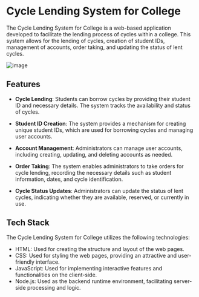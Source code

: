 # Cycle Lending System for College

The Cycle Lending System for College is a web-based application developed to facilitate the lending process of cycles within a college. This system allows for the lending of cycles, creation of student IDs, management of accounts, order taking, and updating the status of lent cycles.

![image](https://github.com/chandan1971/PedalHub/assets/99180739/4cb1aa09-0f58-4eb0-874b-1cee32515c8e)

## Features

- **Cycle Lending**: Students can borrow cycles by providing their student ID and necessary details. The system tracks the availability and status of cycles.

- **Student ID Creation**: The system provides a mechanism for creating unique student IDs, which are used for borrowing cycles and managing user accounts.

- **Account Management**: Administrators can manage user accounts, including creating, updating, and deleting accounts as needed.

- **Order Taking**: The system enables administrators to take orders for cycle lending, recording the necessary details such as student information, dates, and cycle identification.

- **Cycle Status Updates**: Administrators can update the status of lent cycles, indicating whether they are available, reserved, or currently in use.

## Tech Stack

The Cycle Lending System for College utilizes the following technologies:

- HTML: Used for creating the structure and layout of the web pages.
- CSS: Used for styling the web pages, providing an attractive and user-friendly interface.
- JavaScript: Used for implementing interactive features and functionalities on the client-side.
- Node.js: Used as the backend runtime environment, facilitating server-side processing and logic.

